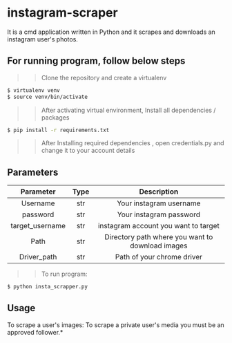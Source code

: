 # instagram-scraper

It is a cmd application written in Python and it scrapes and downloads an instagram user's photos.


For running program, follow below steps
-------
>> Clone the repository and create a virtualenv 

```bash
$ virtualenv venv
$ source venv/bin/activate
```

>> After activating virtual environment, Install all dependencies / packages

```bash
$ pip install -r requirements.txt
```

>> After Installing required dependencies , open credentials.py and change it to your account details 

## Parameters
| Parameter            | Type|                Description                           |
|:--------------------:|:---:|:----------------------------------------------------:|
| Username             | str | Your instagram username                              |
| password             | str | Your instagram password                              |
| target_username      | str | instagram account you want to target                 |
| Path                 | str | Directory path where you want to download images     |
| Driver_path          | str | Path of your chrome driver                           |

>> To run program:

```bash
$ python insta_scrapper.py
```


Usage
-----

To scrape a user's images:
To scrape a private user's media you must be an approved follower.*


